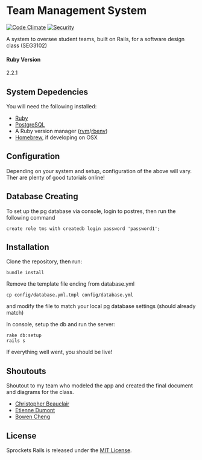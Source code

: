 # Team Management System

[![Code Climate](https://codeclimate.com/github/DrShavargo/team-management-system.svg)](https://codeclimate.com/github/DrShavargo/team-management-system)
[![Security](https://hakiri.io/github/DrShavargo/team-management-system/master.svg)](https://hakiri.io/github/DrShavargo/team-management-system/master)

A system to oversee student teams, built on Rails, for a software design class (SEG3102)

#### Ruby Version
2.2.1

## System Depedencies

You will need the following installed:
* [Ruby](https://www.ruby-lang.org/en/downloads/)
* [PostgreSQL](http://www.postgresql.org/)
* A Ruby version manager ([rvm](https://rvm.io/)/[rbenv](https://github.com/rbenv/rbenv))
* [Homebrew](http://brew.sh/), if developing on OSX

## Configuration

Depending on your system and setup, configuration of the above will vary. Ther are plenty of good tutorials online!

## Database Creating

To set up the pg database via console, login to postres, then run the following command
```console
create role tms with createdb login password 'password1';
```

## Installation

Clone the repository, then run:
```console
bundle install
```

Remove the template file ending from database.yml
```console
cp config/database.yml.tmpl config/database.yml
```
and modify the file to match your local pg database settings (should already match)

In console, setup the db and run the server:
```console
rake db:setup
rails s
```

If everything well went, you should be live!

## Shoutouts

Shoutout to my team who modeled the app and created the final document and diagrams for the class.

* [Christopher Beauclair](https://github.com/Cbeaucl)
* [Etienne Dumont](https://www.linkedin.com/in/étienne-dumont-72026797)
* [Bowen Cheng](https://github.com/conan-z)

## License

Sprockets Rails is released under the [MIT License](MIT-LICENSE).
